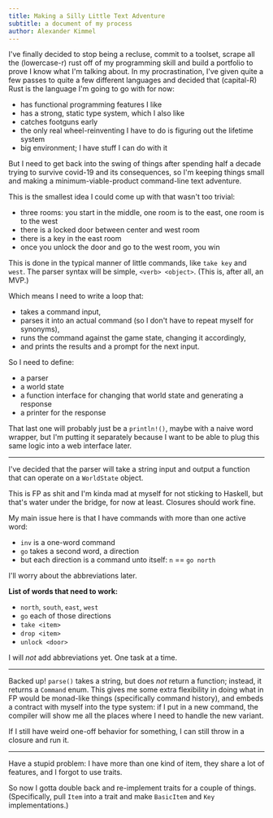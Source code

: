 ```yaml
---
title: Making a Silly Little Text Adventure
subtitle: a document of my process
author: Alexander Kimmel
---
```


I've finally decided to stop being a recluse, commit to a toolset, scrape all the (lowercase-r) rust off of my programming skill and build a portfolio to prove I know what I'm talking about. In my procrastination, I've given quite a few passes to quite a few different languages and decided that (capital-R) Rust is the language I'm going to go with for now:

- has functional programming features I like
- has a strong, static type system, which I also like
- catches footguns early
- the only real wheel-reinventing I have to do is figuring out the lifetime system
- big environment; I have stuff I can do with it

But I need to get back into the swing of things after spending half a decade trying to survive covid-19 and its consequences, so I'm keeping things small and making a minimum-viable-product command-line text adventure.

This is the smallest idea I could come up with that wasn't too trivial:

- three rooms: you start in the middle, one room is to the east, one room is to the west
- there is a locked door between center and west room
- there is a key in the east room
- once you unlock the door and go to the west room, you win

This is done in the typical manner of little commands, like `take key` and `west`. The parser syntax will be simple, `<verb> <object>`. (This is, after all, an MVP.)

Which means I need to write a loop that:

- takes a command input,
- parses it into an actual command (so I don't have to repeat myself for synonyms),
- runs the command against the game state, changing it accordingly,
- and prints the results and a prompt for the next input.

So I need to define:

- a parser
- a world state
- a function interface for changing that world state and generating a response
- a printer for the response

That last one will probably just be a `println!()`, maybe with a naive word wrapper, but I'm putting it separately because I want to be able to plug this same logic into a web interface later.

---

I've decided that the parser will take a string input and output a function that can operate on a `WorldState` object.

This is FP as shit and I'm kinda mad at myself for not sticking to Haskell, but that's water under the bridge, for now at least. Closures should work fine.

My main issue here is that I have commands with more than one active word:

- `inv` is a one-word command
- `go` takes a second word, a direction
- but each direction is a command unto itself: `n` == `go north`

I'll worry about the abbreviations later.

**List of words that need to work:**

- `north`, `south`, `east`, `west`
- `go` each of those directions
- `take <item>`
- `drop <item>`
- `unlock <door>`

I will *not* add abbreviations yet. One task at a time.

---

Backed up! `parse()` takes a string, but does *not* return a function; instead, it returns a `Command` enum. This gives me some extra flexibility in doing what in FP would be monad-like things (specifically command history), and embeds a contract with myself into the type system: if I put in a new command, the compiler will show me all the places where I need to handle the new variant.

If I still have weird one-off behavior for something, I can still throw in a closure and run it.

---

Have a stupid problem: I have more than one kind of item, they share a lot of features, and I forgot to use traits.

So now I gotta double back and re-implement traits for a couple of things. (Specifically, pull `Item` into a trait and make `BasicItem` and `Key` implementations.)

